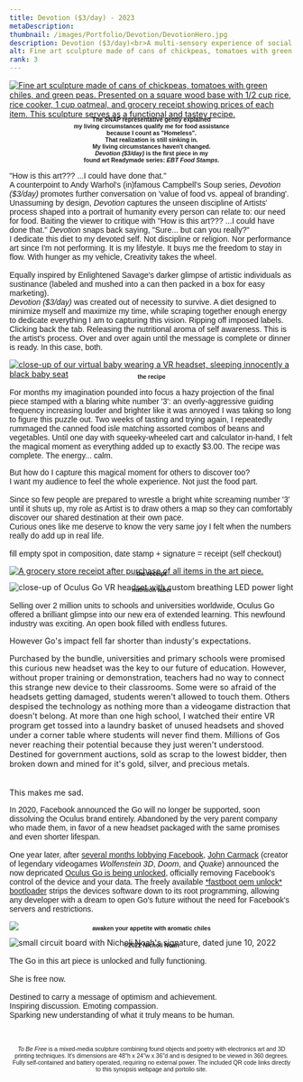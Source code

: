 ```yaml
---
title: Devotion ($3/day) - 2023
metaDescription:
thumbnail: /images/Portfolio/Devotion/DevotionHero.jpg
description: Devotion ($3/day)<br>A multi-sensory experience of social commentary
alt: Fine art sculpture made of cans of chickpeas, tomatoes with green chiles, and green peas. Presented on a square wood base with 1/2 cup rice, rice cooker, 1 cup oatmeal, and grocery receipt showing prices of each item. This sculpture serves as a functional and tastey recipe.
rank: 3
---
```


<div>
<a href= "/images/Portfolio/Devotion/DevotionHero.jpg" alt= "Fine art sculpture made of cans of chickpeas, tomatoes with green chiles, and green peas. Presented on a square wood base with 1/2 cup rice, rice cooker, 1 cup oatmeal, and grocery receipt showing prices of each item. This sculpture serves as a functional and tastey recipe.">
<img src= "/images/Portfolio/Devotion/DevotionHero.jpg" alt= "Fine art sculpture made of cans of chickpeas, tomatoes with green chiles, and green peas. Presented on a square wood base with 1/2 cup rice, rice cooker, 1 cup oatmeal, and grocery receipt showing prices of each item. This sculpture serves as a functional and tastey recipe." />
</a>
</div>

<div class="row">
  <div class="col-md-12">
    <p style="font-family: arial; font-size: .75em; font-weight:bold; text-align: center; margin-top: -1%">The SNAP representative gently explained</br>my living circumstances qualify me for food assistance</br>because I count as "Homeless".</br>That realization is still sinking in.</br>My living circumstances haven't changed.</br><i>Devotion ($3/day)</i> is the first piece in my</br>found art Readymade series: <i>EBT Food Stamps</i>.</p>
  </div>
</div>

<div class="row">
  <div class="col-md-1">
  </div>
  <div class="col-md-10">
    <p style="font-family: arial">"How is this art??? ...I could have done that."</br>
	A counterpoint to Andy Warhol's (in)famous Campbell's Soup series, <i>Devotion ($3/day)</i> promotes further conversation on 'value of food vs. appeal of branding'.
	Unassuming by design, <i>Devotion</i> captures the unseen discipline of Artists' process shaped into a portrait of humanity every person can relate to: our need for food.
	Baiting the viewer to critique with "How is this art??? ...I could have done that." <i>Devotion</i> snaps back saying, "Sure... but can you really?"</br>
	I dedicate this diet to my devoted self. Not discipline or religion. Nor performance art since I'm not performing. It is my lifestyle. It buys me the freedom to stay in flow. With hunger as my vehicle, Creativity takes the wheel.<br><br>Equally inspired by Enlightened Savage's darker glimpse of artistic individuals as sustinance (labeled and mushed into a can then packed in a box for easy marketing).</br>
	<i>Devotion ($3/day)</i> was created out of necessity to survive. A diet designed to minimize myself and maximize my time, while scraping together enough energy to dedicate everything I am to capturing this vision. Ripping off imposed labels. Clicking back the tab. Releasing the nutritional aroma of self awareness. This is the artist's process. Over and over again until the message is complete or dinner is ready. In this case, both.</p>
  </div>
</div>

<div class="row">
  <div class="col-md-1">
  </div>
  <div class="col-md-3">
  <a href= "/images/Portfolio/Devotion/recipe_sm.jpg">
     <img src="/images/Portfolio/Devotion/recipe_sm.jpg" alt="close-up of our virtual  baby wearing a VR headset, sleeping innocently a black baby seat"></img>
    </a>
    <p style="font-family: arial; font-size: .75em; font-weight:bold; text-align: center; margin-top: -2%">the recipe</p>
  </div>
  <div class="col-md-5">
    <p style="font-family:arial">For months my imagination pounded into focus a hazy projection of the final piece stamped with a blaring white number '3': an overly-aggressive guiding frequency increasing louder and brighter like it was annoyed I was taking so long to figure this puzzle out. Two weeks of tasting and trying again, I repeatedly rummaged the canned food isle matching assorted combos of beans and vegetables. Until one day with squeeky-wheeled cart and calculator in-hand, I felt the magical moment as everything added up to exactly $3.00. The recipe was complete. The energy... calm.</p>
  </div>
</div>

<div class="row">
  <div class="col-md-3">
  </div>
  <div class="col-md-5">
    <p style="font-family:arial">But how do I capture this magical moment for others to discover too?<br>I want my audience to feel the whole experience. Not just the food part.<br><br>Since so few people are prepared to wrestle a bright white screaming number '3' until it shuts up, my role as Artist is to draw others a map so they can comfortably discover our shared destination at their own pace.<br>Curious ones like me deserve to know the very same joy I felt when the numbers really do add up in real life.<br><br>fill empty spot in composition, date stamp + signature = receipt (self checkout)</p>
  </div>
  <div class="col-md-3">
    <a href= "/images/Portfolio/Devotion/receipt_sm.jpg">
     <img src="/images/Portfolio/Devotion/receipt_sm.jpg" alt="A grocery store receipt after purchase of all items in the art piece."></img>
    </a>
    <p style="font-family: arial; font-size: .75em; font-weight:bold; text-align: center; margin-top: -2%">the receipt</p>
  </div>
</div>

<div class="row">
  <div class="col-md-1">
  </div>
  <div class="col-md-3">
     <img src="https://media3.giphy.com/media/D5KAfOnGrx9MSDVvCz/giphy.gif?cid=790b76119bf3c2a3c6028a2b9e10a5166bdcb845eea1d223&rid=giphy.gif&ct=w2400" alt="close-up of Oculus Go VR headset with custom breathing LED power light"></img>
    </a>
    <p style="font-family: arial; font-size: .75em; font-weight:bold; text-align: center; margin-top: -2%">nutrition label</p>
  </div>
  <div class="col-md-5">
    <p style="font-family:arial">Selling over 2 million units to schools and universities worldwide, Oculus Go offered a brilliant glimpse into our new era of extended learning. This newfound industry was exciting. An open book filled with endless futures.

However Go's impact fell far shorter than industy's expectations.

Purchased by the bundle, universities and primary schools were promised this curious new headset was the key to our future of education. However, without proper training or demonstration, teachers had no way to connect this strange new device to their classrooms. Some were so afraid of the headsets getting damaged, students weren't allowed to touch them. Others despised the technology as nothing more than a videogame distraction that doesn't belong.
At more than one high school, I watched their entire VR program get tossed into a laundry basket of unused headsets and shoved under a corner table where students will never find them. Millions of Gos never reaching their potential because they just weren't understood. Destined for government auctions, sold as scrap to the lowest bidder, then broken down and mined for it's gold, silver, and precious metals.</br></br></br>This makes me sad.</p>
  </div>
</div>


<div class="row">
  <div class="col-md-3">
  </div>
  <div class="col-md-5">
    <p style="font-family:arial">In 2020, Facebook announced the Go will no longer be supported, soon dissolving the Oculus brand entirely. Abandoned by the very parent company who made them, in favor of a new headset packaged with the same promises and even shorter lifespan.</br></br>One year later, after <a href="https://twitter.com/ID_AA_Carmack/status/1441497813796356097?s=20" target="_blank" rel="noopener noreferrer">several months lobbying Facebook</a>, <a href="https://en.wikipedia.org/wiki/John_Carmack" target="_blank" rel="noopener noreferrer">John Carmack</a> (creator of legendary videogames <em>Wolfenstein 3D</em>, <em>Doom</em>, and <em>Quake</em>) announced the now depricated <a href="https://twitter.com/ID_AA_Carmack/status/1441496418368294914?s=20" target="_blank" rel="noopener noreferrer">Oculus Go is being unlocked</a>, officially removing Facebook's control of the device and your data. The freely available <a href="https://developer.oculus.com/blog/unlocking-oculus-go/" target="_blank" rel="noopener noreferrer">*fastboot oem unlock* bootloader</a> strips the devices software down to its root programming, allowing any developer with a dream to open Go's future without the need for Facebook's servers and restrictions.</p>
  </div>
  <div class="col-md-3">
     <img src="https://lh3.googleusercontent.com/qg-nrEpZz4ib_RNifpDvWxfonxDjXK6yPcmxNMBvLvnkXjItNKFsxNqEw70nCeMUSKFDZormy8OrozVfOKRhF5bIqXFC9lmlrbxGYMOl6t6pmPh77hGKAsTOB8lZaJzG8kk7E1NI=w2400"></img>
    <p style="font-family: arial; font-size: .75em; font-weight:bold; text-align: center; margin-top: -2%">awaken your appetite with aromatic chiles</p>
  </div>
</div>

<div class="row">
  <div class="col-md-1">
  </div>
  <div class="col-md-3">
     <img src="https://lh3.googleusercontent.com/xrUSsnPrBkcFgL7l59UKpubY6D_XPhPNyLrX0dyjTHo66WWFBTL57HqSlV5RK7ItEVnM5Tq8z_DCtH6W_SlqB2FHZPifoPbXQzspHLMwQrpaKldOVd8-311UUGttRf0vb-LdWXjP=w2400" alt="small circuit board with Nicholi Noah's signature, dated june 10, 2022"></img>
    <p style="font-family: arial; font-size: .75em; font-weight:bold; text-align: center; margin-top: -2%">©2022 Nicholi Noah</p>
  </div>
  <div class="col-md-7">
    <p style="font-family:arial">The Go in this art piece is unlocked and fully functioning.<br/><br/>She is free now.<br/><br/>Destined to carry a message of optimism and achievement.<br/>Inspiring discussion. Emoting compassion.<br/>Sparking new understanding of what it truly means to be human.</br></br></br></p>

  </div>
</div>

<div class="row">
  <div class="col-md-4">
  </div>
  <div class="col-md-4">
<p style="font-family: arial; font-size:.75em; text-align: center"><em>To Be Free</em> is a mixed-media sculpture combining found objects and poetry with electronics art and 3D printing techniques. It's dimensions are 48"h x 24"w x 36"d and is designed to be viewed in 360 degrees. Fully self-contained and battery operated, requiring no external power. The included QR code links directly to this synopsis webpage and portolio site.</p>
  </div>
</div>

<!-- transparency, 360 degrees, 3D printing, virtual reality -->